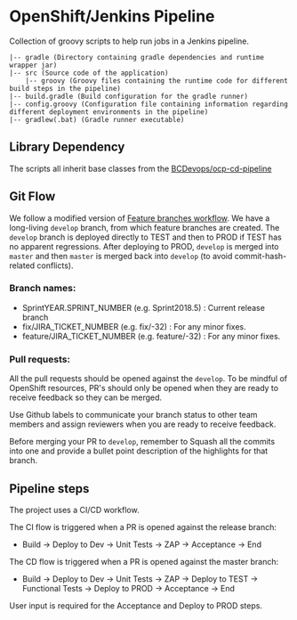# OpenShift/Jenkins Pipeline

Collection of groovy scripts to help run jobs in a Jenkins pipeline.

```
|-- gradle (Directory containing gradle dependencies and runtime wrapper jar)
|-- src (Source code of the application)
    |-- groovy (Groovy files containing the runtime code for different build steps in the pipeline)
|-- build.gradle (Build configuration for the gradle runner)
|-- config.groovy (Configuration file containing information regarding different deployment environments in the pipeline)
|-- gradlew(.bat) (Gradle runner executable)
```

## Library Dependency

The scripts all inherit base classes from the [BCDevops/ocp-cd-pipeline](https://github.com/BCDevOps/ocp-cd-pipeline)

## Git Flow

We follow a modified version of [Feature branches
workflow](https://www.atlassian.com/git/tutorials/comparing-workflows/gitflow-workflow).
We have a long-living `develop` branch, from which feature branches are
created. The `develop` branch is deployed directly to TEST and then to PROD if
TEST has no apparent regressions. After deploying to PROD, `develop` is merged
into `master` and then `master` is merged back into `develop` (to avoid
commit-hash-related conflicts).

### Branch names:

- SprintYEAR.SPRINT_NUMBER (e.g. Sprint2018.5) : Current release branch
- fix/JIRA_TICKET_NUMBER (e.g. fix/-32) : For any minor fixes.
- feature/JIRA_TICKET_NUMBER (e.g. feature/-32) : For any minor fixes.

### Pull requests:

All the pull requests should be opened against the `develop`. To be mindful of
OpenShift resources, PR's should only be opened when they are ready to receive
feedback so they can be merged.

Use Github labels to communicate your branch status to other team members and
assign reviewers when you are ready to receive feedback.

Before merging your PR to `develop`, remember to Squash all the commits into
one and provide a bullet point description of the highlights for that branch.

## Pipeline steps

The project uses a CI/CD workflow.

The CI flow is triggered when a PR is opened against the release branch:

- Build -> Deploy to Dev -> Unit Tests -> ZAP -> Acceptance -> End

The CD flow is triggered when a PR is opened against the master branch:

- Build -> Deploy to Dev -> Unit Tests -> ZAP -> Deploy to TEST -> Functional Tests -> Deploy to PROD -> Acceptance -> End

User input is required for the Acceptance and Deploy to PROD steps.
